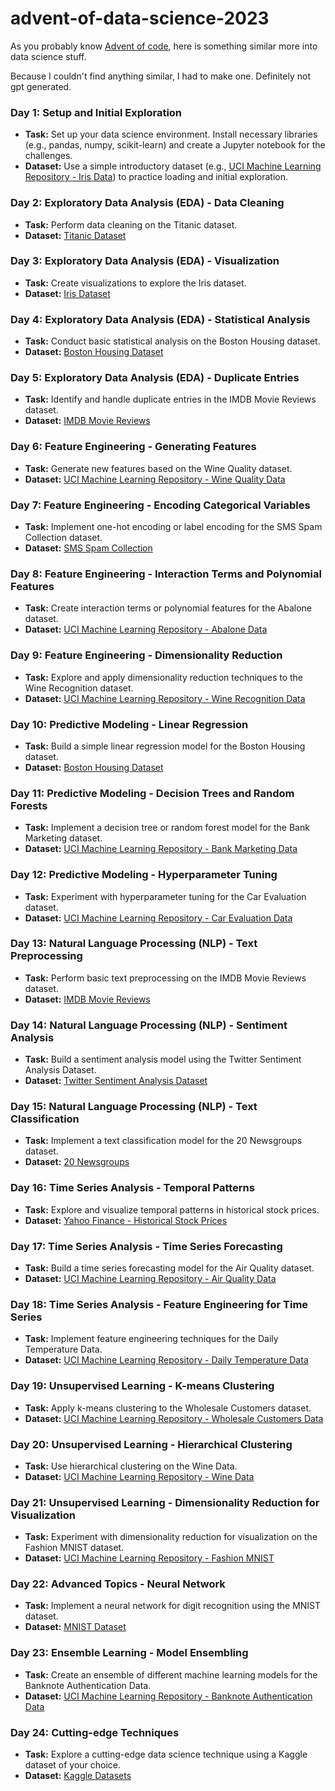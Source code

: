 # advent-of-data-science-2023

As you probably know [Advent of code](https://adventofcode.com), here is something similar more into data science stuff.

Because I couldn't find anything similar, I had to make one. Definitely not gpt generated.

### Day 1: Setup and Initial Exploration

-   **Task:** Set up your data science environment. Install necessary libraries (e.g., pandas, numpy, scikit-learn) and create a Jupyter notebook for the challenges.
-   **Dataset:** Use a simple introductory dataset (e.g., [UCI Machine Learning Repository - Iris Data](https://archive.ics.uci.edu/ml/datasets/iris "archive.ics.uci.edu")) to practice loading and initial exploration.

### Day 2: Exploratory Data Analysis (EDA) - Data Cleaning

-   **Task:** Perform data cleaning on the Titanic dataset.
-   **Dataset:** [Titanic Dataset](https://www.kaggle.com/c/titanic/data "www.kaggle.com")

### Day 3: Exploratory Data Analysis (EDA) - Visualization

-   **Task:** Create visualizations to explore the Iris dataset.
-   **Dataset:** [Iris Dataset](https://archive.ics.uci.edu/ml/datasets/iris "archive.ics.uci.edu")

### Day 4: Exploratory Data Analysis (EDA) - Statistical Analysis

-   **Task:** Conduct basic statistical analysis on the Boston Housing dataset.
-   **Dataset:** [Boston Housing Dataset](https://archive.ics.uci.edu/ml/datasets/Housing "archive.ics.uci.edu")

### Day 5: Exploratory Data Analysis (EDA) - Duplicate Entries

-   **Task:** Identify and handle duplicate entries in the IMDB Movie Reviews dataset.
-   **Dataset:** [IMDB Movie Reviews](https://www.kaggle.com/lakshmi25npathi/imdb-dataset-of-50k-movie-reviews "www.kaggle.com")

### Day 6: Feature Engineering - Generating Features

-   **Task:** Generate new features based on the Wine Quality dataset.
-   **Dataset:** [UCI Machine Learning Repository - Wine Quality Data](https://archive.ics.uci.edu/ml/datasets/Wine+Quality "archive.ics.uci.edu")

### Day 7: Feature Engineering - Encoding Categorical Variables

-   **Task:** Implement one-hot encoding or label encoding for the SMS Spam Collection dataset.
-   **Dataset:** [SMS Spam Collection](https://www.kaggle.com/uciml/sms-spam-collection-dataset "www.kaggle.com")

### Day 8: Feature Engineering - Interaction Terms and Polynomial Features

-   **Task:** Create interaction terms or polynomial features for the Abalone dataset.
-   **Dataset:** [UCI Machine Learning Repository - Abalone Data](https://archive.ics.uci.edu/ml/datasets/Abalone "archive.ics.uci.edu")

### Day 9: Feature Engineering - Dimensionality Reduction

-   **Task:** Explore and apply dimensionality reduction techniques to the Wine Recognition dataset.
-   **Dataset:** [UCI Machine Learning Repository - Wine Recognition Data](https://archive.ics.uci.edu/ml/datasets/Wine "archive.ics.uci.edu")

### Day 10: Predictive Modeling - Linear Regression

-   **Task:** Build a simple linear regression model for the Boston Housing dataset.
-   **Dataset:** [Boston Housing Dataset](https://archive.ics.uci.edu/ml/datasets/Housing "archive.ics.uci.edu")

### Day 11: Predictive Modeling - Decision Trees and Random Forests

-   **Task:** Implement a decision tree or random forest model for the Bank Marketing dataset.
-   **Dataset:** [UCI Machine Learning Repository - Bank Marketing Data](https://archive.ics.uci.edu/ml/datasets/Bank+Marketing "archive.ics.uci.edu")

### Day 12: Predictive Modeling - Hyperparameter Tuning

-   **Task:** Experiment with hyperparameter tuning for the Car Evaluation dataset.
-   **Dataset:** [UCI Machine Learning Repository - Car Evaluation Data](https://archive.ics.uci.edu/ml/datasets/Car+Evaluation "archive.ics.uci.edu")

### Day 13: Natural Language Processing (NLP) - Text Preprocessing

-   **Task:** Perform basic text preprocessing on the IMDB Movie Reviews dataset.
-   **Dataset:** [IMDB Movie Reviews](https://www.kaggle.com/lakshmi25npathi/imdb-dataset-of-50k-movie-reviews "www.kaggle.com")

### Day 14: Natural Language Processing (NLP) - Sentiment Analysis

-   **Task:** Build a sentiment analysis model using the Twitter Sentiment Analysis Dataset.
-   **Dataset:** [Twitter Sentiment Analysis Dataset](https://www.kaggle.com/ywang311/twitter-sentiment "www.kaggle.com")

### Day 15: Natural Language Processing (NLP) - Text Classification

-   **Task:** Implement a text classification model for the 20 Newsgroups dataset.
-   **Dataset:** [20 Newsgroups](https://scikit-learn.org/0.19/datasets/twenty_newsgroups.html "scikit-learn.org")

### Day 16: Time Series Analysis - Temporal Patterns

-   **Task:** Explore and visualize temporal patterns in historical stock prices.
-   **Dataset:** [Yahoo Finance - Historical Stock Prices](https://finance.yahoo.com/ "finance.yahoo.com")

### Day 17: Time Series Analysis - Time Series Forecasting

-   **Task:** Build a time series forecasting model for the Air Quality dataset.
-   **Dataset:** [UCI Machine Learning Repository - Air Quality Data](https://archive.ics.uci.edu/ml/datasets/Air+Quality "archive.ics.uci.edu")

### Day 18: Time Series Analysis - Feature Engineering for Time Series

-   **Task:** Implement feature engineering techniques for the Daily Temperature Data.
-   **Dataset:** [UCI Machine Learning Repository - Daily Temperature Data](https://archive.ics.uci.edu/ml/datasets/Daily+and+Sports+Activities "archive.ics.uci.edu")

### Day 19: Unsupervised Learning - K-means Clustering

-   **Task:** Apply k-means clustering to the Wholesale Customers dataset.
-   **Dataset:** [UCI Machine Learning Repository - Wholesale Customers Data](https://archive.ics.uci.edu/ml/datasets/Wholesale+customers "archive.ics.uci.edu")

### Day 20: Unsupervised Learning - Hierarchical Clustering

-   **Task:** Use hierarchical clustering on the Wine Data.
-   **Dataset:** [UCI Machine Learning Repository - Wine Data](https://archive.ics.uci.edu/ml/datasets/Wine "archive.ics.uci.edu")

### Day 21: Unsupervised Learning - Dimensionality Reduction for Visualization

-   **Task:** Experiment with dimensionality reduction for visualization on the Fashion MNIST dataset.
-   **Dataset:** [UCI Machine Learning Repository - Fashion MNIST](https://github.com/zalandoresearch/fashion-mnist "github.com")

### Day 22: Advanced Topics - Neural Network

-   **Task:** Implement a neural network for digit recognition using the MNIST dataset.
-   **Dataset:** [MNIST Dataset](http://yann.lecun.com/exdb/mnist/ "yann.lecun.com")

### Day 23: Ensemble Learning - Model Ensembling

-   **Task:** Create an ensemble of different machine learning models for the Banknote Authentication Data.
-   **Dataset:** [UCI Machine Learning Repository - Banknote Authentication Data](https://archive.ics.uci.edu/ml/datasets/banknote+authentication "archive.ics.uci.edu")

### Day 24: Cutting-edge Techniques

-   **Task:** Explore a cutting-edge data science technique using a Kaggle dataset of your choice.
-   **Dataset:** [Kaggle Datasets](https://www.kaggle.com/datasets "www.kaggle.com")
